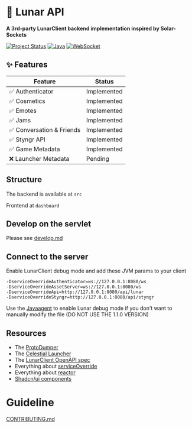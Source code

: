 # 🌙 Lunar API

**A 3rd-party LunarClient backend implementation inspired by Solar-Sockets**

[![Project Status](https://img.shields.io/badge/status-active-brightgreen.svg)]()
[![Java](https://img.shields.io/badge/Java-17+-orange?logo=openjdk)]()
[![WebSocket](https://img.shields.io/badge/WebSocket-API-blue?logo=websocket)]()

## ✨ Features

| Feature                | Status       |
|------------------------|--------------|
| ✅ Authenticator       | Implemented  |
| ✅ Cosmetics           | Implemented  |
| ✅ Emotes              | Implemented  |
| ✅ Jams                | Implemented  |
| ✅ Conversation & Friends | Implemented |
| ✅ Styngr API          | Implemented  |
| ✅ Game Metadata       | Implemented  |
| ❌ Launcher Metadata   | Pending      |


## Structure

The backend is available at `src`

Frontend at `dashboard`

## Develop on the servlet

Please see [develop.md](docs/develop.md)

## Connect to the server

Enable LunarClient debug mode and add these JVM params to your client

```text
-DserviceOverrideAuthenticator=ws://127.0.0.1:8080/ws
-DserviceOverrideAssetServer=ws://127.0.0.1:8080/ws
-DserviceOverrideApi=http://127.0.0.1:8080/api/lunar
-DserviceOverrideStyngr=http://127.0.0.1:8080/api/styngr
```

Use the [Javaagent](https://github.com/earthsworth/LunarDebugger/releases/tag/v1.0.0) to enable Lunar debug mode
if you don't want to manually modify the file (DO NOT USE THE 1.1.0 VERSION)

## Resources

- The [ProtoDumper](https://github.com/ManTouQAQ/ProtoDumper)
- The [Celestial Launcher](https://github.com/earthsworth/celestial)
- The [LunarClient OpenAPI spec](https://api.lunarclientprod.com/f5278921b2d4429d95531e025f5318fd/openapi)
- Everything about [serviceOverride](https://github.com/earthsworth/celestial/wiki/Service-Override)
- Everything about [reactor](https://projectreactor.io/)
- [Shadcn/ui components](https://ui.shadcn.com/docs/)

# Guideline

[CONTRIBUTING.md](./CONTRIBUTING.md)